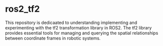 # ros2_tf2
This repository is dedicaated to understanding implementing and experimenting with the tf2 transformation library in ROS2. The tf2 library provides essential tools for managing and querying the spatial relationships between coordinate frames in robotic systems.
